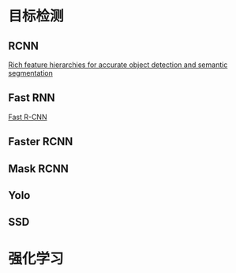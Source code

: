 # 目标检测
## RCNN 
[Rich feature hierarchies for accurate object detection and semantic segmentation](https://dl.dropboxusercontent.com/s/293tu0hh9ww08co/r-cnn-cvpr.pdf?dl=0)  
## Fast RNN 
[Fast R-CNN](https://arxiv.org/pdf/1504.08083.pdf)  
## Faster RCNN  
## Mask RCNN  
## Yolo  
## SSD
# 强化学习
